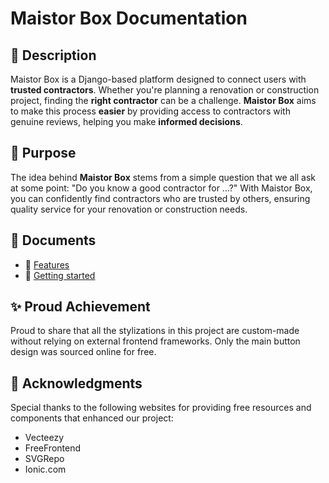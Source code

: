 
# Maistor Box Documentation

## 🚧 Description

Maistor Box is a Django-based platform designed to connect users with **trusted contractors**. Whether you're planning a
renovation or construction project, finding the **right contractor** can be a challenge. **Maistor Box** aims to make
this process **easier** by providing access to contractors with genuine reviews, helping you make **informed decisions**.

## 🎯 Purpose

The idea behind **Maistor Box** stems from a simple question that we all ask at some point: "Do you know a good
contractor for ...?"
With Maistor Box, you can confidently find contractors who are trusted by others, ensuring quality service for your
renovation or construction needs.


## 📜 Documents
- 🌟 [Features](docs/features.md)
- 🚀 [Getting started](docs/getting_started.md)


## ✨ Proud Achievement
Proud to share that all the stylizations in this project are custom-made without relying on external frontend frameworks. Only the main button design was sourced online for free.	
        
## 🙏 Acknowledgments
Special thanks to the following websites for providing free resources and components that enhanced our project:
- Vecteezy
- FreeFrontend
- SVGRepo
- Ionic.com